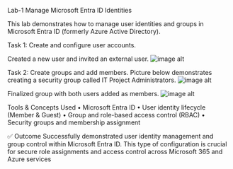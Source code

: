 Lab-1 Manage Microsoft Entra ID Identities

This lab demonstrates how to manage user identities and groups in Microsoft Entra ID (formerly Azure Active Directory).

Task 1: Create and configure user accounts.

Created a new user and invited an external user.
![image alt](https://github.com/dy1000/Lab-1---Manage-Microsoft-Entra-ID-Identities/blob/main/Files/Image%201%20-%20Lab1.png?raw=true)


Task 2: Create groups and add members. Picture below demonstrates creating a security group called IT Project Administrators.
![image alt](https://github.com/dy1000/Lab-1---Manage-Microsoft-Entra-ID-Identities/blob/main/Image%202%20-%20Lab1.png?raw=true)

Finalized group with both users added as members.
![image alt](https://github.com/dy1000/Lab-1---Manage-Microsoft-Entra-ID-Identities/blob/main/Files/Image%203%20-%20Lab1.png?raw=true)
 
  
  Tools & Concepts Used
	• Microsoft Entra ID
	• User identity lifecycle (Member & Guest)
	• Group and role-based access control (RBAC)
	• Security groups and membership assignment

✅ Outcome
Successfully demonstrated user identity management and group control within Microsoft Entra ID. This type of configuration is crucial for secure role assignments and access control across Microsoft 365 and Azure services
